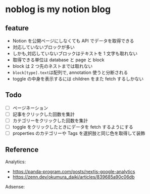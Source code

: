 # noblog is my notion blog

## feature

- Notion を公開ページにしなくても API でデータを取得できる
- 対応していないブロックが多い
- しかも,対応していないブロックはテキストを 1 文字も取れない
- 取得できる単位は database と page と block
- block は 2 つ先のネストまでは取れない
- `block[type].text`は配列で, annotation 使うと分断される
- toggle の中身を表示するには children をまた fetch するしかない

## Todo

- [ ] ページネーション
- [ ] 記事をクリックした回数を集計
- [ ] カテゴリーをクリックした回数を集計
- [ ] toggle をクリックしたときにデータを fetch するようにする
- [ ] properties のカテゴリーや Tags を選択肢と同じ色を取得して装飾

## Reference

Analytics:

- https://panda-program.com/posts/nextjs-google-analytics
- https://zenn.dev/okumura_daiki/articles/839685a90c06db

Adsense:
